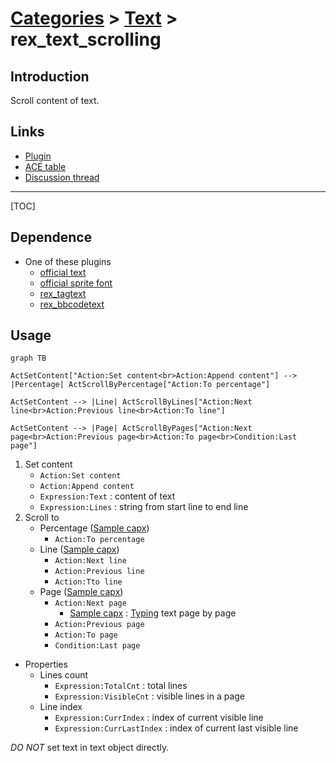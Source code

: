 # [Categories](categories.index.html) > [Text](text.index.html) > rex_text_scrolling

## Introduction

Scroll content of text.

## Links

- [Plugin](https://dl.dropboxusercontent.com/u/5779181/C2Repo/Zip/behaviors/rex_text_scrolling.7z)
- [ACE table](https://rexrainbow.github.io/C2RexDoc/c2rexpluginsACE/behavior_rex_text_scrolling.html)
- [Discussion thread](https://www.scirra.com/forum/behavior-scrolling-for-text-sprite-font-plugin_t70175)


----

[TOC]

## Dependence

- One of these plugins
  - [official text](https://www.scirra.com/manual/116/text)
  - [official sprite font](https://www.scirra.com/manual/166/sprite-font)
  - [rex_tagtext](rex_tagtext.html)
  - [rex_bbcodetext](rex_bbcodetext.html)

## Usage

```mermaid
graph TB

ActSetContent["Action:Set content<br>Action:Append content"] --> |Percentage| ActScrollByPercentage["Action:To percentage"]

ActSetContent --> |Line| ActScrollByLines["Action:Next line<br>Action:Previous line<br>Action:To line"]

ActSetContent --> |Page| ActScrollByPages["Action:Next page<br>Action:Previous page<br>Action:To page<br>Condition:Last page"]
```

1. Set content
   - `Action:Set content`
   - `Action:Append content`
   - `Expression:Text` : content of text
   - `Expression:Lines` : string from start line to end line
2. Scroll to
   - Percentage  ([Sample capx](https://onedrive.live.com/redir?resid=7497FD5EC94476E%21313&authkey=%21AFWNzbks2FVsGvU&ithint=file%2c.capx))
     - `Action:To percentage`
   - Line  ([Sample capx](https://onedrive.live.com/redir?resid=7497FD5EC94476E%21314&authkey=%21APZUzXpRfAt_7_4&ithint=file%2c.capx))
     - `Action:Next line`
     - `Action:Previous line`
     - `Action:Tto line`
   - Page  ([Sample capx](https://onedrive.live.com/redir?resid=7497FD5EC94476E%21542&authkey=%21AJIMaJEVk9SB8_I&ithint=file%2c.capx))
     - `Action:Next page`
       - [Sample capx](https://onedrive.live.com/redir?resid=7497FD5EC94476E!543&authkey=!AGMFvkNzNVQGiBE&ithint=file%2c.capx) : [Typing](rex_text_typing.html) text page by page
     - `Action:Previous page`
     - `Action:To page`
     - `Condition:Last page`

- Properties
  - Lines count
    - `Expression:TotalCnt` : total lines
    - `Expression:VisibleCnt` : visible lines in a page
  - Line index
    - `Expression:CurrIndex` : index of current visible line
    - `Expression:CurrLastIndex` : index of current last visible line

*DO NOT* set text in text object directly.